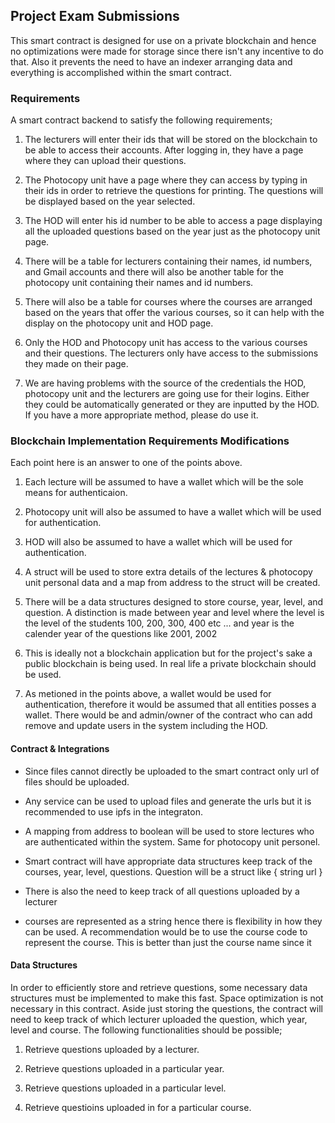 ## Project Exam Submissions

This smart contract is designed for use on a private blockchain and hence no optimizations were made for storage since there isn't any incentive to do that. Also it prevents the need to have an indexer arranging data and everything is accomplished within the smart contract.

### Requirements

A smart contract backend to satisfy the following requirements;

1. The lecturers will enter their ids that will be stored on the blockchain to be able to access their accounts. After logging in, they have a page where they can upload their questions.
 
2. The Photocopy unit have a page where they can access by typing in their ids in order to retrieve the questions for printing. The questions will be displayed based on the year selected.
 
3. The HOD will enter his id number to be able to access a page displaying all the uploaded questions based on the year just as the photocopy unit page.
 
4. There will be a table for lecturers containing their names, id numbers, and Gmail accounts and there will also be another table for the photocopy unit containing their names and id numbers.
 
5. There will also be a table for courses where the courses are arranged based on the years that offer the various courses, so it can help with the display on the photocopy unit and HOD page.
 
6. Only the HOD and Photocopy unit has access to the various courses and their questions. The lecturers only have access to the submissions they made on their page.

7. We are having problems with the source of the credentials the HOD, photocopy unit and the lecturers are going use for their logins. Either they could be automatically generated or they are inputted by the HOD. If you have a more appropriate method, please do use it.


### Blockchain Implementation Requirements Modifications

Each point here is an answer to one of the points above.

1. Each lecture will be assumed to have a wallet which will be the sole means for authenticaion.

2. Photocopy unit will also be assumed to have a wallet which will be used for authentication.

3. HOD will also be assumed to have a wallet which will be used for authentication.

4. A struct will be used to store extra details of the lectures & photocopy unit personal data and a map from address to the struct will be created.

5. There will be a data structures designed to store course,  year, level, and question. A distinction is made between year and level where the level is the level of the students
    100, 200, 300, 400 etc ... and year is the calender year of the questions like 2001, 2002

6. This is ideally not a blockchain application but for the project's sake a public blockchain is being used. In real life a private blockchain should be used.

7. As metioned in the points above, a wallet would be used for authentication, therefore it would be assumed that all entities posses a wallet. There would be and admin/owner of the contract who can add remove and update users in the system including the HOD.


#### Contract & Integrations

- Since files cannot directly be uploaded to the smart contract only url of files should be uploaded.

- Any service can be used to upload files and generate the urls but it is recommended to use ipfs in the integraton.

- A mapping from address to boolean will be used to store lectures who are authenticated within the system. Same for photocopy unit personel.

- Smart contract will have appropriate data structures keep track of the courses, year, level, questions. Question will be a struct like { string url }

- There is also the need to keep track of all questions uploaded by a lecturer

- courses are represented as a string hence there is flexibility in how they can be used. A recommendation would be to use the course code to represent the course. This is better than just the course name since it 

#### Data Structures

In order to efficiently store and retrieve questions, some necessary data structures must be implemented to make this fast. Space optimization is not necessary in this contract. Aside just storing the questions, the contract will need to keep track of which lecturer uploaded the question, which year, level and course. The following functionalities should be possible;

1. Retrieve questions uploaded by a lecturer.

2. Retrieve questions uploaded in a particular year.

3. Retrieve questions uploaded in a particular level.

4. Retrieve questioins uploaded in for a particular course.